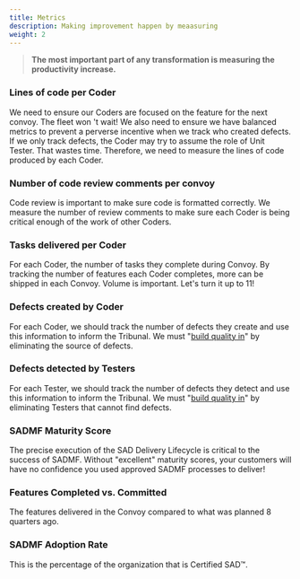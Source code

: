 ```yaml
---
title: Metrics
description: Making improvement happen by meaasuring
weight: 2
---
```


> **The most important part of any transformation is measuring the productivity increase.** 

### Lines of code per Coder

 We need to ensure our Coders are focused on the feature for the next convoy. The fleet won 't wait! We also need to ensure we have balanced metrics to prevent a perverse incentive when we track who created defects. If we only track defects, the Coder may try to assume the role of Unit Tester. That wastes time. Therefore, we need to measure the lines of code produced by each Coder.

### Number of code review comments per convoy

Code review is important to make sure code is formatted correctly. We measure the number of review comments to make sure each Coder is being critical enough of the work of other Coders. 

### Tasks delivered per Coder

For each Coder, the number of tasks they complete during Convoy. By tracking the number of features each Coder completes, more can be shipped in each Convoy. Volume is important. Let's turn it up to 11!

### Defects created by Coder

For each Coder, we should track the number of defects they create and use this information to inform the Tribunal. We must "[build quality in](../principles/#build-quality-in)" by eliminating the source of defects.

### Defects detected by Testers

For each Tester, we should track the number of defects they detect and use this information to inform the Tribunal. We must "[build quality in](../principles/#build-quality-in)" by eliminating Testers that cannot find defects.

### SADMF Maturity Score

The precise execution of the SAD Delivery Lifecycle is critical to the success of SADMF. Without "excellent" maturity scores, your customers will have no confidence you used approved SADMF processes to deliver!

### Features Completed vs. Committed

The features delivered in the Convoy compared to what was planned 8 quarters ago.

### SADMF Adoption Rate

This is the percentage of the organization that is Certified SAD&trade;.
